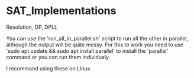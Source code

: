 # SAT_Implementations
Resolution, DP, DPLL

You can use the 'run_all_in_parallel.sh' script to run all the other in parallel, although the output will be quite messy.
For this to work you need to use 'sudo apt update && sudo apt install parallel' to install the 'parallel' command or you can run them individualy.

I recommand using these on Linux.

